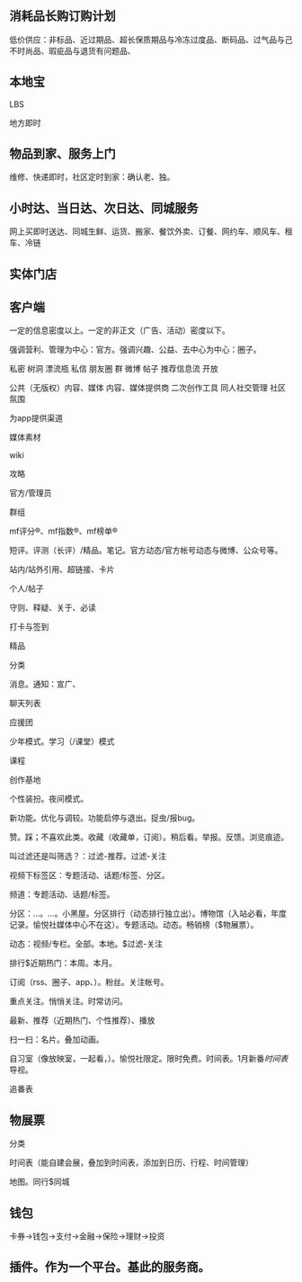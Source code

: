 ## 消耗品长购订购计划

低价供应：非标品、近过期品、超长保质期品与冷冻过度品、断码品、过气品与己不时尚品、瑕疵品与退货有问题品、

## 本地宝

LBS

地方即时

## 物品到家、服务上门

维修、快递即时，社区定时到家：确认老、独。

## 小时达、当日达、次日达、同城服务

网上买即时送达、同城生鲜、运货、搬家、餐饮外卖、订餐、网约车、顺风车、租车、冷链

## 实体门店

## 客户端

一定的信息密度以上。一定的非正文（广告、活动）密度以下。

强调营利、管理为中心：官方。强调兴趣、公益、去中心为中心：圈子。

私密 树洞 漂流瓶 私信 朋友圈 群 微博 帖子 推荐信息流 开放

公共（无版权）内容、媒体 内容、媒体提供商 二次创作工具 同人社交管理 社区氛围 

为app提供渠道

媒体素材

wiki

攻略

官方/管理员

群组

mf评分®、mf指数®、mf榜单®

短评。评测（长评）/精品。笔记。官方动态/官方帐号动态与微博、公众号等。

站内/站外引用、超链接、卡片

个人/帖子

守则、释疑、关于、必读

打卡与签到

精品

分类

消息。通知：宣广、

聊天列表

应援团

少年模式。学习（/课堂）模式

课程

创作基地

个性装扮。夜间模式。

新功能。优化与调较。功能启停与退出。捉虫/报bug。

赞。踩；不喜欢此类。收藏（收藏单，订阅）。稍后看。举报。反馈。浏览痕迹。

叫过滤还是叫筛选？：过滤-推荐。过滤-关注

视频下标签区：专题活动、话题/标签、分区。

频道：专题活动、话题/标签。

分区：…。…。小黑屋。分区排行（动态排行独立出）。博物馆（入站必看，年度记录。愉悦社媒体中心不在这）。专题活动。动态。畅销榜（$物展票）。

动态：视频/专栏。全部。本地。$过滤-关注

排行$近期热门：本周。本月。

订阅（rss、圈子、app、）。粉丝。关注帐号。

重点关注。悄悄关注。时常访问。

最新、推荐（近期热门、个性推荐）、播放

扫一扫：名片。叠加动画。

自习室（像放映室，一起看，）。愉悦社限定。限时免费。时间表。1月新番$时间表$导视。

追番表

## 物展票

分类

时间表（能自建会展，叠加到时间表，添加到日历、行程、时间管理）

地图。同行$同城

## 钱包

卡券→钱包→支付→金融→保险→理财→投资

## 插件。作为一个平台。基此的服务商。
